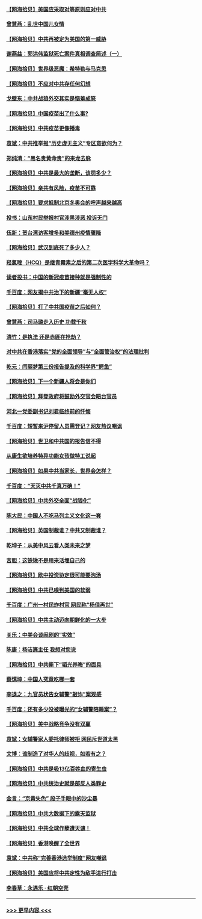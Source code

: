 #### [【网海拾贝】美国应采取对等原则应对中共](../pages/nsc993/n12889176.md?t=04191302) 
#### [曾慧燕：乱世中国儿女情](../pages/nsc993/n12887931.md?t=04191302) 
#### [【网海拾贝】中共再被定为美国的第一威胁](../pages/nsc993/n12887580.md?t=04191302) 
#### [谢燕益：郭洪伟监狱死亡案件真相调查简述（一）](../pages/nsc993/n12885648.md?t=04191302) 
#### [【网海拾贝】世界级恶魔：希特勒与马克思](../pages/nsc993/n12884062.md?t=04191302) 
#### [【网海拾贝】不应对中共存任何幻想](../pages/nsc993/n12881460.md?t=04191302) 
#### [戈壁东：中共战狼外交其实是恼羞成怒](../pages/nsc993/n12880392.md?t=04191302) 
#### [【网海拾贝】中国疫苗出了什么事?](../pages/nsc993/n12879124.md?t=04191302) 
#### [【网海拾贝】中共疫苗更像播毒](../pages/nsc993/n12876631.md?t=04191302) 
#### [袁斌：中共推举报“历史虚无主义”专区意欲何为？](../pages/nsc993/n12876530.md?t=04191302) 
#### [郑纯清：“黑名贵黄命贵”的来龙去脉](../pages/nsc993/n12875589.md?t=04191302) 
#### [【网海拾贝】中共是最大的垄断，该罚多少？](../pages/nsc993/n12874006.md?t=04191302) 
#### [【网海拾贝】亲共有风险，疫苗不可靠](../pages/nsc993/n12872224.md?t=04191302) 
#### [【网海拾贝】要求抵制北京冬奥会的呼声越来越高](../pages/nsc993/n12868962.md?t=04191302) 
#### [投书：山东村民举报村官涉黑涉恶 投诉无门](../pages/nsc993/n12869726.md?t=04191302) 
#### [伍新：贺台湾访客增多和美德州疫情骤降](../pages/nsc993/n12865651.md?t=04191302) 
#### [【网海拾贝】武汉到底死了多少人？](../pages/nsc993/n12863707.md?t=04191302) 
#### [羟氯喹（HCQ）是继青霉素之后的第二次医学科学大革命吗？](../pages/nsc993/n12638564.md?t=04191302) 
#### [读者投书：中国的新冠疫苗接种就是强制性的](../pages/nsc993/n12859932.md?t=04191302) 
#### [千百度：网友揭中共治下的新疆“毫无人权”](../pages/nsc993/n12858385.md?t=04191302) 
#### [【网海拾贝】打了中共国疫苗之后如何？](../pages/nsc993/n12857866.md?t=04191302) 
#### [曾慧燕：司马璐走入历史 功载千秋](../pages/nsc993/n12856996.md?t=04191302) 
#### [清竹：是执法 还是赤匪在抢劫？](../pages/nsc993/n12856952.md?t=04191302) 
#### [对中共在香港落实“党的全面领导”与“全面管治权”的法理批判](../pages/nsc993/n12856929.md?t=04191302) 
#### [乾元：闫丽梦第三份报告提及的科学界“鳄鱼”](../pages/nsc993/n12855985.md?t=04191302) 
#### [【网海拾贝】下一个新疆人将会是你们](../pages/nsc993/n12855864.md?t=04191302) 
#### [【网海拾贝】拜登政府将鼓励外交官会晤台官员](../pages/nsc993/n12853615.md?t=04191302) 
#### [河北一党委副书记刘君临终前的忏悔](../pages/nsc993/n12849420.md?t=04191302) 
#### [千百度：短暂来沪停留人员需登记？网友热议嘲讽](../pages/nsc993/n12853497.md?t=04191302) 
#### [【网海拾贝】世卫和中共国的报告信不得](../pages/nsc993/n12850902.md?t=04191302) 
#### [从康生欲培养特异功能女孩做特工说起](../pages/nsc993/n12849289.md?t=04191302) 
#### [【网海拾贝】如果中共当家长，世界会怎样？](../pages/nsc993/n12848436.md?t=04191302) 
#### [千百度：“天灭中共千真万确！”](../pages/nsc993/n12845659.md?t=04191302) 
#### [【网海拾贝】中共外交全面“战狼化”](../pages/nsc993/n12845607.md?t=04191302) 
#### [陈大民：中国人不吃马列主义文化这一套](../pages/nsc993/n12842496.md?t=04191302) 
#### [【网海拾贝】英国制裁谁？中共又制裁谁？](../pages/nsc993/n12840909.md?t=04191302) 
#### [乾坤子：从美中风云看人类未来之梦](../pages/nsc993/n12840590.md?t=04191302) 
#### [苦胆：这铁锹不是用来活埋自己的](../pages/nsc993/n12839512.md?t=04191302) 
#### [【网海拾贝】欧中投资协定很可能要泡汤](../pages/nsc993/n12835122.md?t=04191302) 
#### [【网海拾贝】中共已嗅到美国的软弱](../pages/nsc993/n12832411.md?t=04191302) 
#### [千百度：广州一村民炸村官 网民称“杨佳再世”](../pages/nsc993/n12832380.md?t=04191302) 
#### [【网海拾贝】中共主动迈向朝鲜化的一大步](../pages/nsc993/n12829887.md?t=04191302) 
#### [关乐：中美会谈闹剧的“实效”](../pages/nsc993/n12826698.md?t=04191302) 
#### [陈康：杨洁篪主任  我想对您说](../pages/nsc993/n12826609.md?t=04191302) 
#### [【网海拾贝】中共撕下“韬光养晦”的面具](../pages/nsc993/n12826459.md?t=04191302) 
#### [蔡慎坤：中国人究竟吃哪一套](../pages/nsc993/n12826010.md?t=04191302) 
#### [李退之：九官员状告女辅警“敲诈”案观感](../pages/nsc993/n12823984.md?t=04191302) 
#### [千百度：还有多少没被曝光的“女辅警陪睡案”？](../pages/nsc993/n12822136.md?t=04191302) 
#### [【网海拾贝】美中战略竞争没有双赢](../pages/nsc993/n12822105.md?t=04191302) 
#### [袁斌：女辅警家人委托律师被拒 网民斥世道太黑](../pages/nsc993/n12822004.md?t=04191302) 
#### [文博：谁制造了对华人的歧视，如若有之？](../pages/nsc993/n12821635.md?t=04191302) 
#### [【网海拾贝】中共是吸13亿百姓血的寄生虫](../pages/nsc993/n12819191.md?t=04191302) 
#### [【网海拾贝】中共统治史就是部反人类罪史](../pages/nsc993/n12816738.md?t=04191302) 
#### [金言：“京黄失色” 段子手眼中的沙尘暴](../pages/nsc993/n12815700.md?t=04191302) 
#### [【网海拾贝】中共大数据下的露天监狱](../pages/nsc993/n12811075.md?t=04191302) 
#### [【网海拾贝】中共全球作孽遭天谴！](../pages/nsc993/n12810258.md?t=04191302) 
#### [【网海拾贝】香港唤醒了全世界](../pages/nsc993/n12809100.md?t=04191302) 
#### [袁斌：中共称“完善香港选举制度”网友嘲讽](../pages/nsc993/n12808994.md?t=04191302) 
#### [【网海拾贝】美国应将中共定性为敌手进行打击](../pages/nsc993/n12806870.md?t=04191302) 
#### [李春草：永遇乐 · 红朝空壳](../pages/nsc993/n12805365.md?t=04191302) 

----
#### [ >>> 更早内容 <<< ](../indexes/nsc993-earlier.md)
